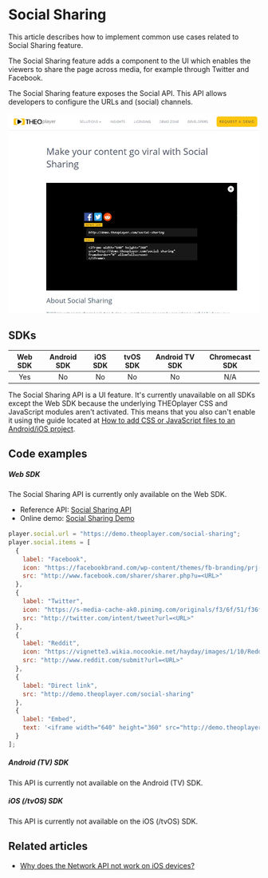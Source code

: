 # Social Sharing

This article describes how to implement common use cases related to Social Sharing feature.

The Social Sharing feature adds a component to the UI which enables the viewers to share the page across media, for example through Twitter and Facebook.

The Social Sharing feature exposes the Social API. This API allows developers to configure the URLs and (social) channels.

![Social Sharing](../../../../theoplayer/assets/img/social-sharing.png "Social Sharing")

## SDKs

| Web SDK | Android SDK | iOS SDK | tvOS SDK | Android TV SDK | Chromecast SDK |
| :-----: | :---------: | :-----: | :------: | :------------: | :------------: |
|   Yes   |     No      |   No    |    No    |       No       |      N/A       |

The Social Sharing API is a UI feature. It's currently unavailable on all SDKs except the Web SDK because the underlying THEOplayer CSS and JavaScript modules aren't activated. This means that you also can't enable it using the guide located at [How to add CSS or JavaScript files to an Android/iOS project](../../../version-v4/faq/01-how-to-add-css-or-javascript-files-to-android-ios.md).

## Code examples

##### Web SDK

The Social Sharing API is currently only available on the Web SDK.

- Reference API: [Social Sharing API](pathname:///theoplayer/v7/api-reference/web/interfaces/SocialSharing.html)
- Online demo: [Social Sharing Demo](https://demo.theoplayer.com/social-sharing)

```js
player.social.url = "https://demo.theoplayer.com/social-sharing";
player.social.items = [
  {
    label: "Facebook",
    icon: "https://facebookbrand.com/wp-content/themes/fb-branding/prj-fb-branding/assets/images/fb-art.png",
    src: "http://www.facebook.com/sharer/sharer.php?u=<URL>"
  },
  {
    label: "Twitter",
    icon: "https://s-media-cache-ak0.pinimg.com/originals/f3/6f/51/f36f511b261596a2debe85d844bb1b87.png",
    src: "http://twitter.com/intent/tweet?url=<URL>"
  },
  {
    label: "Reddit",
    icon: "https://vignette3.wikia.nocookie.net/hayday/images/1/10/Reddit.png/revision/latest?cb=20160713122603",
    src: "http://www.reddit.com/submit?url=<URL>"
  },
  {
    label: "Direct link",
    src: "http://demo.theoplayer.com/social-sharing"
  },
  {
    label: "Embed",
    text: '<iframe width="640" height="360" src="http://demo.theoplayer.com/social-sharing" frameborder="0" allowfullscreen>\n</iframe>'
  }
];
```

##### Android (TV) SDK

This API is currently not available on the Android (TV) SDK.

##### iOS (/tvOS) SDK

This API is currently not available on the iOS (/tvOS) SDK.

## Related articles

- [Why does the Network API not work on iOS devices?](../../faq/05-why-does-network-api-not-work-on-ios-devices.md)
